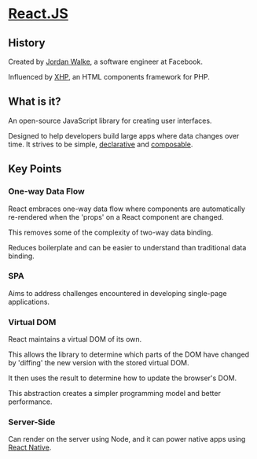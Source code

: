 # [React.JS](https://github.com/reactjs)
## History

  Created by [Jordan Walke](https://github.com/jordwalke), a software engineer at Facebook.

  Influenced by [XHP](https://en.wikipedia.org/wiki/XHP), an HTML components framework for PHP.

## What is it?

  An open-source JavaScript library for creating user interfaces.

  Designed to help developers build large apps where data changes over time. It strives to be simple, [declarative](https://en.wikipedia.org/wiki/Declarative_programming) and [composable](https://en.wikipedia.org/wiki/Composability).

## Key Points

### One-way Data Flow
React embraces one-way data flow where components are automatically re-rendered when the 'props' on a React component are changed.

This removes some of the complexity of two-way data binding.

Reduces boilerplate and can be easier to understand than traditional data binding.

### SPA
Aims to address challenges encountered in developing single-page applications.

### Virtual DOM
React maintains a virtual DOM of its own.

This allows the library to determine which parts of the DOM have changed by 'diffing' the new version with the stored virtual DOM.

It then uses the result to determine how to update the browser's DOM.

This abstraction creates a simpler programming model and better performance.

### Server-Side
Can render on the server using Node, and it can power native apps using [React Native](https://facebook.github.io/react-native/).

